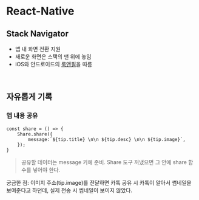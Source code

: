 # React-Native
## Stack Navigator<br>
- 앱 내 화면 전환 지원
- 새로운 화면은 스택의 맨 위에 놓임
- iOS와 안드로이드의 [룩앤필](https://ko.wikipedia.org/wiki/%EB%A3%A9_%EC%95%A4%EB%93%9C_%ED%95%84)을 따름<br>

<br>

## 자유롭게 기록

### 앱 내용 공유
```
const share = () => {
    Share.share({
        message:`${tip.title} \n\n ${tip.desc} \n\n ${tip.image}`,
    });
}
```
>공유할 데이터는 message 키에 준비. Share 도구 꺼냈으면 그 안에 share 함수를 넣어야 한다.<br>

궁금한 점: 이미지 주소(tip.image)를 전달하면 카톡 공유 시 카톡이 알아서 썸네일을 보여준다고 하던데, 실제 전송 시 썸네일이 보이지 않았다. 